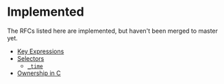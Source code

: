 # Implemented
The RFCs listed here are implemented, but haven't been merged to master yet.
- [Key Expressions](./ALL/Key%20Expressions.md)
- [Selectors](./ALL/Selectors)
  - [`_time`](./ALL/Selectors/_time.md)
- [Ownership in C](./ALL/Ownership%20in%20C.md)
